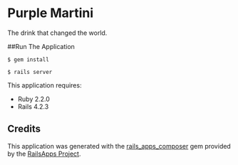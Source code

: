 Purple Martini
================

The drink that changed the world.

##Run The Application

`$ gem install`

`$ rails server`


This application requires:

- Ruby 2.2.0
- Rails 4.2.3

Credits
-------

This application was generated with the [rails_apps_composer](https://github.com/RailsApps/rails_apps_composer) gem
provided by the [RailsApps Project](http://railsapps.github.io/).